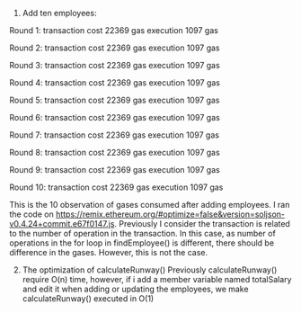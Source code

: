 1. Add ten employees:

Round 1:
transaction cost 22369 gas
execution 1097 gas

Round 2:
transaction cost 22369 gas
execution 1097 gas

Round 3:
transaction cost 22369 gas
execution 1097 gas

Round 4:
transaction cost 22369 gas
execution 1097 gas

Round 5:
transaction cost 22369 gas
execution 1097 gas

Round 6:
transaction cost 22369 gas
execution 1097 gas

Round 7:
transaction cost 22369 gas
execution 1097 gas

Round 8:
transaction cost 22369 gas
execution 1097 gas

Round 9:
transaction cost 22369 gas
execution 1097 gas

Round 10:
transaction cost 22369 gas
execution 1097 gas

This is the 10 observation of gases consumed after adding employees. I ran the code on https://remix.ethereum.org/#optimize=false&version=soljson-v0.4.24+commit.e67f0147.js. Previously I consider the transaction is related to the number of operation in the transaction. In this case, as number of operations in the for loop in findEmployee() is different, there should be difference in the gases. However, this is not the case.

2. The optimization of calculateRunway()
Previously calculateRunway() require O(n) time, however, if i add a member variable named totalSalary and edit it when adding or updating the employees, we make calculateRunway() executed in O(1)